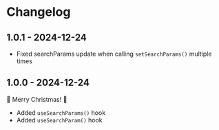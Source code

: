 # Changelog

## 1.0.1 - 2024-12-24

- Fixed searchParams update when calling `setSearchParams()` multiple times

## 1.0.0 - 2024-12-24

🌲 Merry Christmas! 🎅

- Added `useSearchParams()` hook
- Added `useSearchParam()` hook
